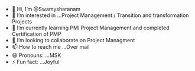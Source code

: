 - 👋 Hi, I’m @Swamysharanam
- 👀 I’m interested in ...Project Management / Transition and transformation Projects
- 🌱 I’m currently learning PMI Project Management and completed Certification of PMP
- 💞️ I’m looking to collaborate on Project Managment
- 📫 How to reach me ...Over mail
- 😄 Pronouns: ...MSK
- ⚡ Fun fact: ...Joyful

<!---
Swamysharanam/Swamysharanam is a ✨ special ✨ repository because its `README.md` (this file) appears on your GitHub profile.
You can click the Preview link to take a look at your changes.
--->
